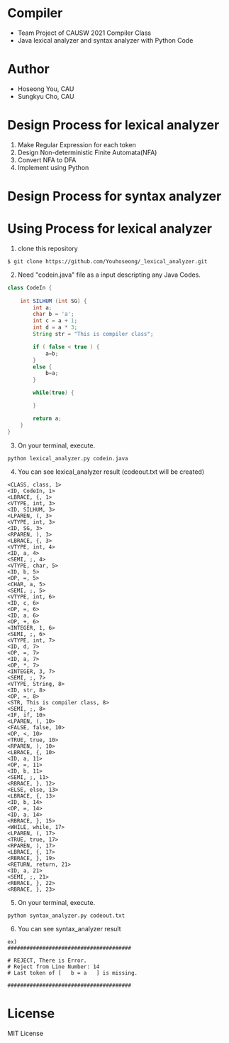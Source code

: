 # Compiler
- Team Project of CAUSW 2021 Compiler Class
- Java lexical analyzer and syntax analyzer with Python Code

# Author
- Hoseong You, CAU
- Sungkyu Cho, CAU
  
# Design Process for lexical analyzer

1. Make Regular Expression for each token
2. Design Non-deterministic Finite Automata(NFA)
3. Convert NFA to DFA
4. Implement using Python

# Design Process for syntax analyzer


# Using Process for lexical analyzer
1. clone this repository
```
$ git clone https://github.com/Youhoseong/_lexical_analyzer.git
```
2. Need "codein.java" file as a input descripting any Java Codes.

```java
class CodeIn {
    
    int SILHUM (int SG) {
        int a;
        char b = 'a';
        int c = a + 1;
        int d = a * 3;
        String str = "This is compiler class";

        if ( false < true ) {
            a=b;
        }
        else {
            b=a;
        }

        while(true) {

        }

        return a;
    }
}
```
3. On your terminal, execute.

```
python lexical_analyzer.py codein.java 
```
4. You can see lexical_analyzer result (codeout.txt will be created)

```
<CLASS, class, 1>
<ID, CodeIn, 1>
<LBRACE, {, 1>
<VTYPE, int, 3>
<ID, SILHUM, 3>
<LPAREN, (, 3>
<VTYPE, int, 3>
<ID, SG, 3>
<RPAREN, ), 3>
<LBRACE, {, 3>
<VTYPE, int, 4>
<ID, a, 4>
<SEMI, ;, 4>
<VTYPE, char, 5>
<ID, b, 5>
<OP, =, 5>
<CHAR, a, 5>
<SEMI, ;, 5>
<VTYPE, int, 6>
<ID, c, 6>
<OP, =, 6>
<ID, a, 6>
<OP, +, 6>
<INTEGER, 1, 6>
<SEMI, ;, 6>
<VTYPE, int, 7>
<ID, d, 7>
<OP, =, 7>
<ID, a, 7>
<OP, *, 7>
<INTEGER, 3, 7>
<SEMI, ;, 7>
<VTYPE, String, 8>
<ID, str, 8>
<OP, =, 8>
<STR, This is compiler class, 8>
<SEMI, ;, 8>
<IF, if, 10>
<LPAREN, (, 10>
<FALSE, false, 10>
<OP, <, 10>
<TRUE, true, 10>
<RPAREN, ), 10>
<LBRACE, {, 10>
<ID, a, 11>
<OP, =, 11>
<ID, b, 11>
<SEMI, ;, 11>
<RBRACE, }, 12>
<ELSE, else, 13>
<LBRACE, {, 13>
<ID, b, 14>
<OP, =, 14>
<ID, a, 14>
<RBRACE, }, 15>
<WHILE, while, 17>
<LPAREN, (, 17>
<TRUE, true, 17>
<RPAREN, ), 17>
<LBRACE, {, 17>
<RBRACE, }, 19>
<RETURN, return, 21>
<ID, a, 21>
<SEMI, ;, 21>
<RBRACE, }, 22>
<RBRACE, }, 23>

```


5. On your terminal, execute.

```
python syntax_analyzer.py codeout.txt
```

6. You can see syntax_analyzer result
```
ex)
#######################################

# REJECT, There is Error.
# Reject from Line Number: 14
# Last token of [   b = a   ] is missing.

#######################################
```


# License
MIT License

  
